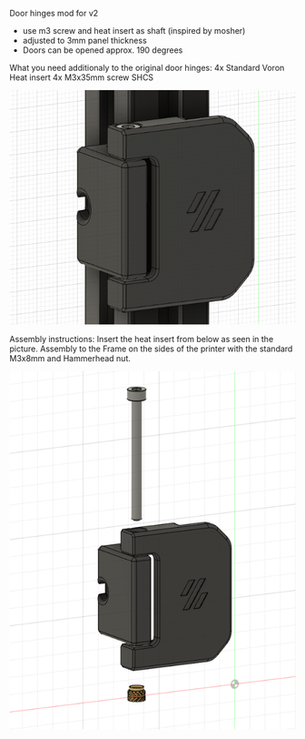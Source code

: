Door hinges mod for v2
- use m3 screw and heat insert as shaft (inspired by mosher)
- adjusted to 3mm panel thickness
- Doors can be opened approx. 190 degrees

What you need additionaly to the original door hinges:
4x Standard Voron Heat insert
4x M3x35mm screw SHCS

![Image of Hinges](./door_hinge.png)

Assembly instructions: Insert the heat insert from below as seen in the picture. Assembly to the Frame on the sides of the printer with the standard M3x8mm and Hammerhead nut.

![Image of Hinges](./Assembly.png)
